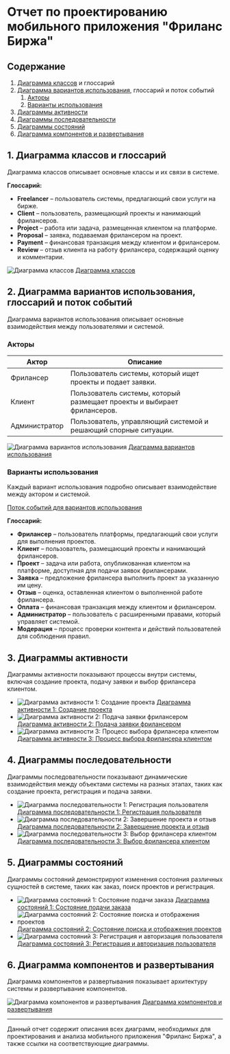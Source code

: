 # Отчет по проектированию мобильного приложения "Фриланс Биржа"

## Содержание

1. [Диаграмма классов](#диаграмма-классов) и глоссарий
2. [Диаграмма вариантов использования](#диаграмма-вариантов-использования), глоссарий и поток событий
   1. [Акторы](#акторы)
   2. [Варианты использования](#варианты-использования)
3. [Диаграммы активности](#диаграммы-активности)
4. [Диаграммы последовательности](#диаграммы-последовательности)
5. [Диаграммы состояний](#диаграммы-состояний)
6. [Диаграмма компонентов и развертывания](#диаграмма-компонентов-и-развертывания)

## 1. Диаграмма классов и глоссарий

Диаграмма классов описывает основные классы и их связи в системе.

**Глоссарий:**
- **Freelancer** – пользователь системы, предлагающий свои услуги на бирже.
- **Client** – пользователь, размещающий проекты и нанимающий фрилансеров.
- **Project** – работа или задача, размещенная клиентом на платформе.
- **Proposal** – заявка, подаваемая фрилансером на проект.
- **Payment** – финансовая транзакция между клиентом и фрилансером.
- **Review** – отзыв клиента на работу фрилансера, содержащий оценку и комментарии.

![Диаграмма классов](./diagrams/Freelance%20Marketplace%20Class%20Diagram.png)
[Диаграмма классов](./diagrams/Freelance%20Marketplace%20Class%20Diagram.png)

## 2. Диаграмма вариантов использования, глоссарий и поток событий

Диаграмма вариантов использования описывает основные взаимодействия между пользователями и системой.

### Акторы

| Актор         | Описание                                                          |
|---------------|------------------------------------------------------------------|
| Фрилансер     | Пользователь системы, который ищет проекты и подает заявки.      |
| Клиент        | Пользователь системы, который размещает проекты и выбирает фрилансеров. |
| Администратор | Пользователь, управляющий системой и решающий спорные ситуации.  |

![Диаграмма вариантов использования](./diagrams/Freelance%20Marketplace%20Use%20Case%20Diagram.png)
[Диаграмма вариантов использования](./diagrams/Freelance%20Marketplace%20Use%20Case%20Diagram.png)

### Варианты использования
Каждый вариант использования подробно описывает взаимодействие между актором и системой.

[Поток событий для вариантов использования](./diagrams/use_case_flow.md)

**Глоссарий:**
- **Фрилансер** – пользователь платформы, предлагающий свои услуги для выполнения проектов.
- **Клиент** – пользователь, размещающий проекты и нанимающий фрилансеров.
- **Проект** – задача или работа, опубликованная клиентом на платформе, доступная для подачи заявок фрилансерами.
- **Заявка** – предложение фрилансера выполнить проект за указанную им цену.
- **Отзыв** – оценка, оставленная клиентом о выполненной работе фрилансера.
- **Оплата** – финансовая транзакция между клиентом и фрилансером.
- **Администратор** – пользователь с расширенными правами, который управляет системой.
- **Модерация** – процесс проверки контента и действий пользователей для соблюдения правил.

## 3. Диаграммы активности

Диаграммы активности показывают процессы внутри системы, включая создание проекта, подачу заявки и выбор фрилансера клиентом.

- ![Диаграмма активности 1: Создание проекта](./diagrams/New%20Project%20Creation%20Process.png)
  [Диаграмма активности 1: Создание проекта](./diagrams/New%20Project%20Creation%20Process.png)
- ![Диаграмма активности 2: Подача заявки фрилансером](./diagrams/Freelancer%20Proposal%20Submission%20Process.png)
  [Диаграмма активности 2: Подача заявки фрилансером](./diagrams/Freelancer%20Proposal%20Submission%20Process.png)
- ![Диаграмма активности 3: Процесс выбора фрилансера клиентом](./diagrams/Client%20Freelancer%20Selection%20Process.png)
  [Диаграмма активности 3: Процесс выбора фрилансера клиентом](./diagrams/Client%20Freelancer%20Selection%20Process.png)

## 4. Диаграммы последовательности

Диаграммы последовательности показывают динамические взаимодействия между объектами системы на разных этапах, таких как создание проекта, регистрация и подача заявки.

- ![Диаграмма последовательности 1: Регистрация пользователя](./diagrams/Sequence%20Diagram%20User%20Registration.png)
  [Диаграмма последовательности 1: Регистрация пользователя](./diagrams/Sequence%20Diagram%20User%20Registration.png)
- ![Диаграмма последовательности 2: Завершение проекта и отзыв](./diagrams/Sequence%20Diagram%20Project%20Completion%20and%20Review.png)
  [Диаграмма последовательности 2: Завершение проекта и отзыв](./diagrams/Sequence%20Diagram%20Project%20Completion%20and%20Review.png)
- ![Диаграмма последовательности 3: Выбор фрилансера клиентом](./diagrams/Sequence%20Diagram%20Client%20Freelancer%20Selection.png)
  [Диаграмма последовательности 3: Выбор фрилансера клиентом](./diagrams/Sequence%20Diagram%20Client%20Freelancer%20Selection.png)

## 5. Диаграммы состояний

Диаграммы состояний демонстрируют изменения состояния различных сущностей в системе, таких как заказ, поиск проектов и регистрация.

- ![Диаграмма состояний 1: Состояние подачи заказа](./diagrams/State%20Diagram%20Order%20Submission.jpg)
  [Диаграмма состояний 1: Состояние подачи заказа](./diagrams/State%20Diagram%20Order%20Submission.jpg)
- ![Диаграмма состояний 2: Состояние поиска и отображения проектов](./diagrams/State%20Diagram%20Project%20Search%20and%20Display.jpg)
  [Диаграмма состояний 2: Состояние поиска и отображения проектов](./diagrams/State%20Diagram%20Project%20Search%20and%20Display.jpg)
- ![Диаграмма состояний 3: Регистрация и авторизация пользователя](./diagrams/State%20Diagram%20Registration%20and%20Authorization.jpg)
  [Диаграмма состояний 3: Регистрация и авторизация пользователя](./diagrams/State%20Diagram%20Registration%20and%20Authorization.jpg)

## 6. Диаграмма компонентов и развертывания

Диаграмма компонентов и развертывания показывает архитектуру системы и развертывание компонентов.

![Диаграмма компонентов и развертывания](./diagrams/Application%20Component%20Diagram.png)
[Диаграмма компонентов и развертывания](./diagrams/Application%20Component%20Diagram.png)

---

Данный отчет содержит описания всех диаграмм, необходимых для проектирования и анализа мобильного приложения "Фриланс Биржа", а также ссылки на соответствующие диаграммы.

